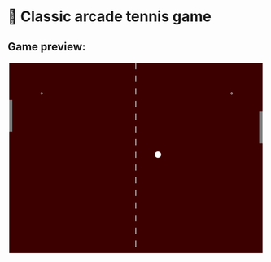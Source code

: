 # :tennis: Classic arcade tennis game

## Game preview:
![game_preview](https://github.com/OgnyanDD/Tennis-Game/blob/master/preview.png)
